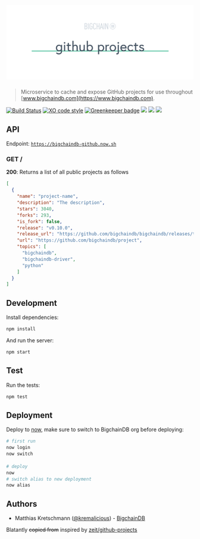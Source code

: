 # [![github-projects](media/repo-banner@2x.png)](https://www.bigchaindb.com)

> Microservice to cache and expose GitHub projects for use throughout [www.bigchaindb.com](https://www.bigchaindb.com).

[![Build Status](https://travis-ci.org/bigchaindb/github-projects.svg?branch=master)](https://travis-ci.org/bigchaindb/github-projects)
[![XO code style](https://img.shields.io/badge/code_style-XO-5ed9c7.svg)](https://github.com/sindresorhus/xo)
[![Greenkeeper badge](https://badges.greenkeeper.io/bigchaindb/github-projects.svg)](https://greenkeeper.io/)
<img src="http://forthebadge.com/images/badges/powered-by-electricity.svg" height="20"/>
<img src="http://forthebadge.com/images/badges/as-seen-on-tv.svg" height="20"/>
<img src="http://forthebadge.com/images/badges/uses-badges.svg" height="20"/>

## API

Endpoint: [`https://bigchaindb-github.now.sh`](https://bigchaindb-github.now.sh)

### GET /

**200**: Returns a list of all public projects as follows

```json
[
  {
    "name": "project-name",
    "description": "The description",
    "stars": 3040,
    "forks": 293,
    "is_fork": false,
    "release": "v0.10.0",
    "release_url": "https://github.com/bigchaindb/bigchaindb/releases/tag/v0.10.0",
    "url": "https://github.com/bigchaindb/project",
    "topics": [
      "bigchaindb",
      "bigchaindb-driver",
      "python"
    ]
  }
]
```

## Development

Install dependencies:

```bash
npm install
```

And run the server:

```bash
npm start
```

## Test

Run the tests:

```bash
npm test
```

## Deployment

Deploy to [now](https://zeit.co/now), make sure to switch to BigchainDB org before deploying:

```bash
# first run
now login
now switch

# deploy
now
# switch alias to new deployment
now alias
```

## Authors

- Matthias Kretschmann ([@kremalicious](https://github.com/kremalicious)) - [BigchainDB](https://www.bigchaindb.com)

Blatantly ~~copied from~~ inspired by [zeit/github-projects](https://github.com/zeit/github-projects)

